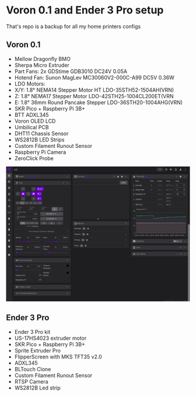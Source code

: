
# Voron 0.1 and Ender 3 Pro setup

That's repo is a backup for all my home printers configs

## Voron 0.1
- Mellow Dragonfly BMO
- Sherpa Micro Extruder
- Part Fans: 2x GDStime GDB3010 DC24V 0.05A
- Hotend Fan: Sunon MagLev MC30060V2-000C-A99 DC5V 0.36W 
- LDO Motors: 
 - X/Y: 1.8° NEMA14 Stepper Motor HT LDO-35STH52-1504AH(VRN)
 - Z: 1.8° NEMA17 Stepper Motor LDO-42STH25-1004CL200ET(VRN
 - E: 1.8° 36mm Round Pancake Stepper LDO-36STH20-1004AHG(VRN)
- SKR Pico + Raspberry Pi 3B+
- BTT ADXL345
- Voron OLED LCD
- Umbilical PCB
- DHT11 Chassis Sensor
- WS2812B LED Strips
- Custom Filament Runout Sensor
- Raspberry Pi Camera
- ZeroClick Probe

![alt text](v0.png "v0 Fluidd")

## Ender 3 Pro
- Ender 3 Pro kit
- US-17HS4023 extruder motor
- SKR Pico + Raspberry Pi 3B+
- Sprite Extruder Pro
- FlipperScreen with MKS TFT35 v2.0
- ADXL345
- BLTouch Clone
- Custom Filament Runout Sensor
- RTSP Camera
- WS2812B Led strip


